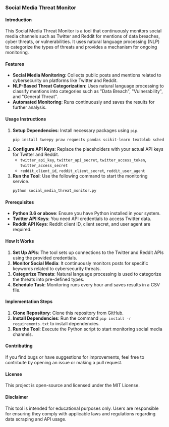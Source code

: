 ### Social Media Threat Monitor

#### Introduction
This Social Media Threat Monitor is a tool that continuously monitors social media channels such as Twitter and Reddit for mentions of data breaches, cyber threats, or vulnerabilities. It uses natural language processing (NLP) to categorize the types of threats and provides a mechanism for ongoing monitoring.

#### Features
- **Social Media Monitoring**: Collects public posts and mentions related to cybersecurity on platforms like Twitter and Reddit.
- **NLP-Based Threat Categorization**: Uses natural language processing to classify mentions into categories such as "Data Breach", "Vulnerability", and "General Threat".
- **Automated Monitoring**: Runs continuously and saves the results for further analysis.

#### Usage Instructions
1. **Setup Dependencies**: Install necessary packages using `pip`.
    ```sh
    pip install tweepy praw requests pandas scikit-learn textblob schedule
    ```
2. **Configure API Keys**: Replace the placeholders with your actual API keys for Twitter and Reddit.
   - `twitter_api_key`, `twitter_api_secret`, `twitter_access_token`, `twitter_access_secret`
   - `reddit_client_id`, `reddit_client_secret`, `reddit_user_agent`
3. **Run the Tool**: Use the following command to start the monitoring service.
    ```sh
    python social_media_threat_monitor.py
    ```

#### Prerequisites
- **Python 3.6 or above**: Ensure you have Python installed in your system.
- **Twitter API Keys**: You need API credentials to access Twitter data.
- **Reddit API Keys**: Reddit client ID, client secret, and user agent are required.

#### How It Works
1. **Set Up APIs**: The tool sets up connections to the Twitter and Reddit APIs using the provided credentials.
2. **Monitor Social Media**: It continuously monitors posts for specific keywords related to cybersecurity threats.
3. **Categorize Threats**: Natural language processing is used to categorize the threats into pre-defined types.
4. **Schedule Task**: Monitoring runs every hour and saves results in a CSV file.

#### Implementation Steps
1. **Clone Repository**: Clone this repository from GitHub.
2. **Install Dependencies**: Run the command `pip install -r requirements.txt` to install dependencies.
3. **Run the Tool**: Execute the Python script to start monitoring social media channels.

#### Contributing
If you find bugs or have suggestions for improvements, feel free to contribute by opening an issue or making a pull request.

#### License
This project is open-source and licensed under the MIT License.

#### Disclaimer
This tool is intended for educational purposes only. Users are responsible for ensuring they comply with applicable laws and regulations regarding data scraping and API usage.
